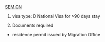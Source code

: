 [SEM CN](https://www.eda.admin.ch/countries/china/en/home/visa/entry-ch/more-90-days/documents-national.html)
1. visa type: D
National Visa for >90 days stay

2. Documents required
- residence permit issued by Migration Office

